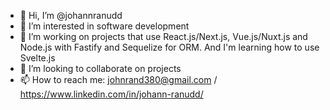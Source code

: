 - 👋 Hi, I’m @johannranudd
- 👀 I’m interested in software development
- 🌱 I’m working on projects that use React.js/Next.js, Vue.js/Nuxt.js and Node.js with Fastify and Sequelize for ORM. And I'm learning how to use Svelte.js
- 💞️ I’m looking to collaborate on projects
- 📫 How to reach me: johnrand380@gmail.com / https://www.linkedin.com/in/johann-ranudd/


<!---
johannranudd/johannranudd is a ✨ special ✨ repository because its `README.md` (this file) appears on your GitHub profile.
You can click the Preview link to take a look at your changes.
--->
